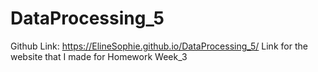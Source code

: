 # DataProcessing_5

Github Link: https://ElineSophie.github.io/DataProcessing_5/
Link for the website that I made for Homework Week_3
